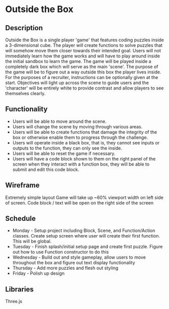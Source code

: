 # Outside the Box

## Description
  Outside the Box is a single player 'game' that features coding puzzles inside a 3-dimensional cube. The player will create functions to solve puzzles that will somehow move them closer towards their intended goal. 
  Users will not immediately learn how the game works and will have to play around inside the initial sandbox to learn the game.
  The game will be played inside a completely dark box which will serve as the main 'scene'. The purpose of the game will be to figure out a way outside this box the player lives inside. For the purposes of a recruiter, instructions can be optionally given at the start. Objectives will light up across the scene to guide users and the 'character' will be entirely white to provide contrast and allow players to see themselves clearly.
  
## Functionality
  * Users will be able to move around the scene.
  * Users will change the scene by moving through various areas.
  * Users will be able to create functions that damage the integrity of the box or otherwise enable them to progress through the challenge.
  * Users will operate inside a black box, that is, they cannot see inputs or outputs to the function, they can only see the inside.
  * Users will be able to reset the game if necessary.
  * Users will have a code block shown to them on the right panel of the screen when they interact with a function box, they will be able to submit and edit this code block.

## Wireframe
  Extremely simple layout
  Game will take up ~60% viewport width on left side of screen.
  Code block / text will be open on the right side of the screen
  
## Schedule
  * Monday - Setup project including Block, Scene, and Function/Action classes. Create setup screen where user will create their first function. This will be global.
  * Tuesday - Finish splash/initial setup page and create first puzzle. Figure out how to use Function constructor to do this
  * Wednesday - Build out and style gameplay, allow users to move throughout the box and figure out text display functionality
  * Thursday - Add more puzzles and flesh out styling
  * Friday - Polish up design

## Libraries
  Three.js

